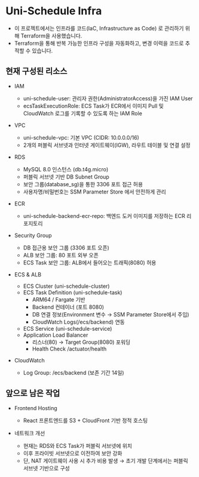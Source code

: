 # Uni-Schedule Infra

- 이 프로젝트에서는 인프라를 코드(IaC, Infrastructure as Code) 로 관리하기 위해 Terraform을 사용했습니다.
- Terraform을 통해 반복 가능한 인프라 구성을 자동화하고, 변경 이력을 코드로 추적할 수 있습니다.

## 현재 구성된 리소스
- IAM
    - uni-schedule-user: 관리자 권한(AdministratorAccess)을 가진 IAM User
    - ecsTaskExecutionRole: ECS Task가 ECR에서 이미지 Pull 및 CloudWatch 로그를 기록할 수 있도록 하는 IAM Role

- VPC
    - uni-schedule-vpc: 기본 VPC (CIDR: 10.0.0.0/16)
    - 2개의 퍼블릭 서브넷과 인터넷 게이트웨이(IGW), 라우트 테이블 및 연결 설정

- RDS
    - MySQL 8.0 인스턴스 (db.t4g.micro)
    - 퍼블릭 서브넷 기반 DB Subnet Group
    - 보안 그룹(database_sg)을 통한 3306 포트 접근 허용
    - 사용자명/비밀번호는 SSM Parameter Store 에서 안전하게 관리

- ECR
    - uni-schedule-backend-ecr-repo: 백엔드 도커 이미지를 저장하는 ECR 리포지토리

- Security Group
    - DB 접근용 보안 그룹 (3306 포트 오픈)
    - ALB 보안 그룹: 80 포트 외부 오픈
    - ECS Task 보안 그룹: ALB에서 들어오는 트래픽(8080) 허용

- ECS & ALB
    - ECS Cluster (uni-schedule-cluster)
    - ECS Task Definition (uni-schedule-task)
        - ARM64 / Fargate 기반
        - Backend 컨테이너 (포트 8080)
        - DB 연결 정보(Environment 변수 → SSM Parameter Store에서 주입)
        - CloudWatch Logs(/ecs/backend) 연동
    - ECS Service (uni-schedule-service)
    - Application Load Balancer
        - 리스너(80) → Target Group(8080) 포워딩
        - Health Check /actuator/health

- CloudWatch
    - Log Group: /ecs/backend (보존 기간 14일)

## 앞으로 남은 작업
- Frontend Hosting
    - React 프론트엔드를 S3 + CloudFront 기반 정적 호스팅

- 네트워크 개선
    - 현재는 RDS와 ECS Task가 퍼블릭 서브넷에 위치
    - 이후 프라이빗 서브넷으로 이전하여 보안 강화
    - 단, NAT 게이트웨이 사용 시 추가 비용 발생 → 초기 개발 단계에서는 퍼블릭 서브넷 기반으로 구성
